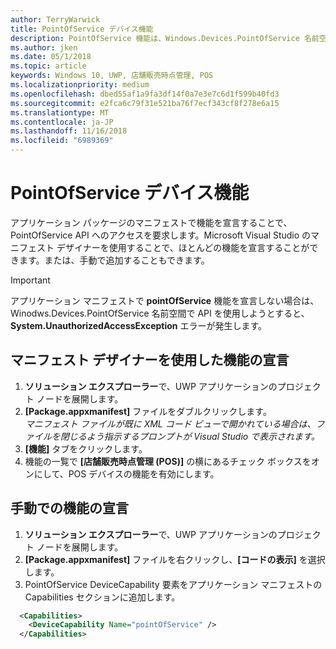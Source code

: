 ```yaml
---
author: TerryWarwick
title: PointOfService デバイス機能
description: PointOfService 機能は、Windows.Devices.PointOfService 名前空間の使用に必要です。
ms.author: jken
ms.date: 05/1/2018
ms.topic: article
keywords: Windows 10, UWP, 店舗販売時点管理, POS
ms.localizationpriority: medium
ms.openlocfilehash: dbed55af1a9fa3df14f0a7e3e7c6d1f599b40fd3
ms.sourcegitcommit: e2fca6c79f31e521ba76f7ecf343cf8f278e6a15
ms.translationtype: MT
ms.contentlocale: ja-JP
ms.lasthandoff: 11/16/2018
ms.locfileid: "6989369"
---
```

# <a name="pointofservice-device-capability"></a>PointOfService デバイス機能
アプリケーション パッケージのマニフェストで機能を宣言することで、PointOfService API へのアクセスを要求します。Microsoft Visual Studio のマニフェスト デザイナーを使用することで、ほとんどの機能を宣言することができます。または、手動で追加することもできます。  

> [!Important]
> アプリケーション マニフェストで **pointOfService** 機能を宣言しない場合は、Winodws.Devices.PointOfService 名前空間で API を使用しようとすると、**System.UnauthorizedAccessException** エラーが発生します。 

## <a name="declare-capability-using-manifest-designer"></a>マニフェスト デザイナーを使用した機能の宣言

1. **ソリューション エクスプローラー**で、UWP アプリケーションのプロジェクト ノードを展開します。
2. **[Package.appxmanifest]** ファイルをダブルクリックします。  
*マニフェスト ファイルが既に XML コード ビューで開かれている場合は、ファイルを閉じるよう指示するプロンプトが Visual Studio で表示されます。*
3. **[機能]** タブをクリックします。
4. 機能の一覧で **[店舗販売時点管理 (POS)]** の横にあるチェック ボックスをオンにして、POS デバイスの機能を有効にします。


## <a name="declare-capability-manually"></a>手動での機能の宣言

1. **ソリューション エクスプローラー**で、UWP アプリケーションのプロジェクト ノードを展開します。
2. **[Package.appxmanifest]** ファイルを右クリックし、**[コードの表示]** を選択します。
3. PointOfService DeviceCapability 要素をアプリケーション マニフェストの Capabilities セクションに追加します。  

```xml
  <Capabilities>
    <DeviceCapability Name="pointOfService" />
  </Capabilities>
   ```
